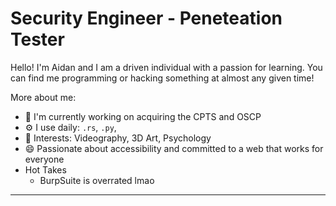 # Security Engineer - Peneteation Tester
Hello! I'm Aidan and I am a driven individual with a passion for learning. You can find me programming or hacking something at almost any given time! 

More about me:
- 🏢 I'm currently working on acquiring the CPTS and OSCP
- ⚙️ I use daily: `.rs`, `.py`, 
- 💜 Interests: Videography, 3D Art, Psychology
- 😄 Passionate about accessibility and committed to a web that works for everyone
- Hot Takes
  - BurpSuite is overrated lmao  

---
